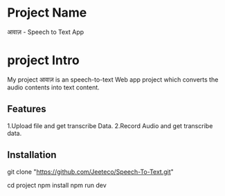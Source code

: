 # Project Name
आवाज़ - Speech to Text App

# project Intro
My project आवाज़ is an speech-to-text Web app project which converts the audio contents into text content.

## Features

1.Upload file  and get transcribe Data.
2.Record Audio and get transcribe data.

## Installation

git clone "https://github.com/Jeeteco/Speech-To-Text.git"

cd project
npm install
npm run dev